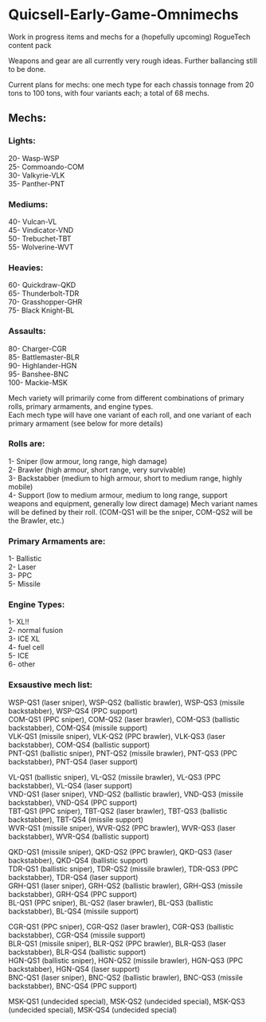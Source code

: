 # Quicsell-Early-Game-Omnimechs
 
Work in progress items and mechs for a (hopefully upcoming) RogueTech content pack

Weapons and gear are all currently very rough ideas. Further ballancing still to be done.

Current plans for mechs: one mech type for each chassis tonnage from 20 tons to 100 tons, with four variants each; a total of 68 mechs.

## Mechs:  
### Lights:   
20- Wasp-WSP  
25- Commoando-COM  
30- Valkyrie-VLK  
35- Panther-PNT  
### Mediums:  
40- Vulcan-VL  
45- Vindicator-VND  
50- Trebuchet-TBT  
55- Wolverine-WVT  
### Heavies:  
60- Quickdraw-QKD  
65- Thunderbolt-TDR  
70- Grasshopper-GHR  
75- Black Knight-BL  
### Assaults:  
80- Charger-CGR  
85- Battlemaster-BLR  
90- Highlander-HGN  
95- Banshee-BNC  
100- Mackie-MSK  

Mech variety will primarily come from different combinations of primary rolls, primary armaments, and engine types.  
Each mech type will have one variant of each roll, and one variant of each primary armament (see below for more details)

### Rolls are:  
1- Sniper (low armour, long range, high damage)  
2- Brawler (high armour, short range, very survivable)  
3- Backstabber (medium to high armour, short to medium range, highly mobile)  
4- Support (low to medium armour, medium to long range, support weapons and equipment, generally low direct damage)
Mech variant names will be defined by their roll. (COM-QS1 will be the sniper, COM-QS2 will be the Brawler, etc.)

### Primary Armaments are:  
1- Ballistic  
2- Laser  
3- PPC  
5- Missile  

### Engine Types:  
1- XL!!  
2- normal fusion  
3- ICE XL  
4- fuel cell  
5- ICE  
6- other  

### Exsaustive mech list:  
WSP-QS1 (laser sniper), WSP-QS2 (ballistic brawler), WSP-QS3 (missile backstabber), WSP-QS4 (PPC support)  
COM-QS1 (PPC sniper), COM-QS2 (laser brawler), COM-QS3 (ballistic backstabber), COM-QS4 (missile support)  
VLK-QS1 (missile sniper), VLK-QS2 (PPC brawler), VLK-QS3 (laser backstabber), COM-QS4 (ballistic support)  
PNT-QS1 (ballistic sniper), PNT-QS2 (missile brawler), PNT-QS3 (PPC backstabber), PNT-QS4 (laser support)  

VL-QS1 (ballistic sniper), VL-QS2 (missile brawler), VL-QS3 (PPC backstabber), VL-QS4 (laser support)  
VND-QS1 (laser sniper), VND-QS2 (ballistic brawler), VND-QS3 (missile backstabber), VND-QS4 (PPC support)  
TBT-QS1 (PPC sniper), TBT-QS2 (laser brawler), TBT-QS3 (ballistic backstabber), TBT-QS4 (missile support)  
WVR-QS1 (missile sniper), WVR-QS2 (PPC brawler), WVR-QS3 (laser backstabber), WVR-QS4 (ballistic support)  

QKD-QS1 (missile sniper), QKD-QS2 (PPC brawler), QKD-QS3 (laser backstabber), QKD-QS4 (ballistic support)  
TDR-QS1 (ballistic sniper), TDR-QS2 (missile brawler), TDR-QS3 (PPC backstabber), TDR-QS4 (laser support)  
GRH-QS1 (laser sniper), GRH-QS2 (ballistic brawler), GRH-QS3 (missile backstabber), GRH-QS4 (PPC support)  
BL-QS1 (PPC sniper), BL-QS2 (laser brawler), BL-QS3 (ballistic backstabber), BL-QS4 (missile support)  

CGR-QS1 (PPC sniper), CGR-QS2 (laser brawler), CGR-QS3 (ballistic backstabber), CGR-QS4 (missile support)  
BLR-QS1 (missile sniper), BLR-QS2 (PPC brawler), BLR-QS3 (laser backstabber), BLR-QS4 (ballistic support)  
HGN-QS1 (ballistic sniper), HGN-QS2 (missile brawler), HGN-QS3 (PPC backstabber), HGN-QS4 (laser support)  
BNC-QS1 (laser sniper), BNC-QS2 (ballistic brawler), BNC-QS3 (missile backstabber), BNC-QS4 (PPC support)   

MSK-QS1 (undecided special), MSK-QS2 (undecided special), MSK-QS3 (undecided special), MSK-QS4 (undecided special)
